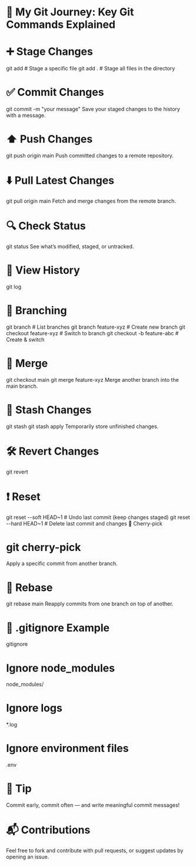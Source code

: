 # 📘 My Git Journey: Key Git Commands Explained



# ➕ Stage Changes
git add <file>      # Stage a specific file
git add .           # Stage all files in the directory


# ✅ Commit Changes
git commit -m "your message"
Save your staged changes to the history with a message.


# ⬆️ Push Changes
git push origin main
Push committed changes to a remote repository.


# ⬇️ Pull Latest Changes
git pull origin main
Fetch and merge changes from the remote branch.


# 🔍 Check Status
git status
See what’s modified, staged, or untracked.


# 📜 View History
git log


# 🔄 Branching
git branch                      # List branches
git branch feature-xyz         # Create new branch
git checkout feature-xyz       # Switch to branch
git checkout -b feature-abc    # Create & switch


# 🔀 Merge
git checkout main
git merge feature-xyz
Merge another branch into the main branch.


# 🧼 Stash Changes
git stash
git stash apply
Temporarily store unfinished changes.


# 🛠️ Revert Changes
git revert <commit-hash>


# ❗ Reset
git reset --soft HEAD~1    # Undo last commit (keep changes staged)
git reset --hard HEAD~1    # Delete last commit and changes
🍒 Cherry-pick


# git cherry-pick <commit-hash>
Apply a specific commit from another branch.


# 🔄 Rebase
git rebase main
Reapply commits from one branch on top of another.


# 🛑 .gitignore Example
gitignore

# Ignore node_modules
node_modules/

# Ignore logs
*.log

# Ignore environment files
.env


 # 🧠 Tip
Commit early, commit often — and write meaningful commit messages!

# 📬 Contributions
Feel free to fork and contribute with pull requests, or suggest updates by opening an issue.